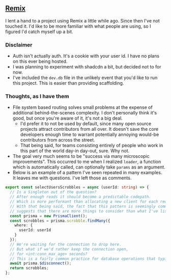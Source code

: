 ## [Remix](https://remix.run/)

I lent a hand to a project using Remix a little while ago. Since then I've not touched it. I'd like to be more familiar with what people are using, so I figured I'd catch myself up a bit.

### Disclaimer
- Auth isn't actually auth. It's a cookie with your user id. I have no plans on this ever being hosted.
- I was planning to experiment with shadcdn a bit, but decided not to for now.
- I've included the `dev.db` file in the unlikely event that you'd like to run this project. This is easier than providing scaffolding.

### Thoughts, as I have them
- File system based routing solves small problems at the expense of additional behind-the-scenes complexity. I don't personally think it's good, but once you're aware of it, it's not a big deal. 
  - I'd prefer it to not be used by default, since many open source projects attract contributors from all over. It doesn't save the core developers enough time to warrant potentially annoying would-be contributors from across the street.
  - That being said, for teams consisting entirely of people who work in this part of the world day-in day-out, sure. Why not.
- The goal very much seems to be "success via many microscopic improvements". This occurred to me when I realized `loader`, a function which is automatically called, can optionally take `params` as an argument.
- Below is an example of a pattern I've seen repeated in many examples. It leaves me with questions. I've left those as comments.
```ts
export const selectUsersScrobbles = async (userId: string) => {
  // Is a Singleton out of the question?
  // After enough reads it should become a predictable codepath.
  // Which is more performant than allocating a new client for each request.
  // With that being said, the fact that this pattern is seemingly common
  // suggests that there are more things to consider than what I've listed.
  const prisma = new PrismaClient();
  const scrobbles = prisma.scrobble.findMany({
    where: {
      userId: userId
    }
  });
  // We're waiting for the connection to drop here.
  // But what if we'd rather keep the connection open,
  // for <int:conn_max_age> seconds?
  // This is a fairly common practice for database operations that typically result in subsequent operations.
  await prisma.$disconnect();
  return scrobbles;
};
```